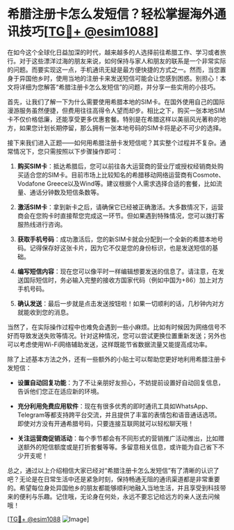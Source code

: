 # 希腊注册卡怎么发短信？轻松掌握海外通讯技巧[[TG💪+ @esim1088](https://t.me/s/esim1088)]

在如今这个全球化日益加深的时代，越来越多的人选择前往希腊工作、学习或者旅行。对于这些漂洋过海的朋友来说，如何保持与家人和朋友的联系是一个非常实际的问题。而要实现这一点，手机通讯无疑是最方便快捷的方式之一。然而，当您置身于异国他乡时，使用当地的注册卡来发送短信可能会让您感到困惑。别担心！本文将详细为您解答“希腊注册卡怎么发短信”的问题，并分享一些实用的小技巧。

首先，让我们了解一下为什么需要使用希腊本地的SIM卡。在国外使用自己的国际漫游服务虽然便捷，但费用往往高得令人望而却步。相比之下，购买一张本地SIM卡不仅价格低廉，还能享受更多优惠套餐。特别是在希腊这样以美丽风光著称的地方，如果您计划长期停留，那么拥有一张本地号码的SIM卡将是必不可少的选择。

接下来我们进入正题——如何用希腊注册卡发短信呢？其实整个过程并不复杂。通常情况下，您只需按照以下步骤操作即可：

1. **购买SIM卡**：抵达希腊后，您可以前往各大运营商的营业厅或授权经销商处购买适合您的SIM卡。目前市场上比较知名的希腊移动网络运营商有Cosmote、Vodafone Greece以及Wind等。建议根据个人需求选择合适的套餐，比如流量、通话分钟数及短信条数等。

2. **激活SIM卡**：拿到新卡之后，请确保它已经被正确激活。大多数情况下，运营商会在您购卡时直接帮您完成这一环节。但如果遇到特殊情况，您可以拨打客服热线进行咨询。

3. **获取手机号码**：成功激活后，您的新SIM卡就会分配到一个全新的希腊本地号码。记得保存好这张卡片，因为它不仅是您的身份标识，也是发送短信的基础。

4. **编写短信内容**：现在您可以像平时一样编辑想要发送的信息了。请注意，在发送国际短信时，务必输入完整的接收方国家代码（例如中国为+86）加上对方手机号码。

5. **确认发送**：最后一步就是点击发送按钮啦！如果一切顺利的话，几秒钟内对方就能收到您的消息。

当然了，在实际操作过程中也难免会遇到一些小麻烦。比如有时候因为网络信号不好而导致发送失败等情况。针对这种情况，您可以尝试更换位置重新发送；另外也可以考虑使用Wi-Fi网络辅助发送，这样既能节省数据流量又能提高成功率。

除了上述基本方法之外，还有一些额外的小贴士可以帮助您更好地利用希腊注册卡发短信：

- **设置自动回复功能**：为了不让亲朋好友担心，不妨提前设置好自动回复信息，告诉他们您正在适应新的环境。
  
- **充分利用免费应用软件**：现在有很多优秀的即时通讯工具如WhatsApp、Telegram等都支持跨平台交流，并且提供了丰富的表情包和语音通话选项。即使对方没有开通希腊号码，只要连接互联网就可以轻松聊天哦！

- **关注运营商促销活动**：每个季节都会有不同形式的营销推广活动推出，比如赠送额外的短信额度或是打折套餐等等。多留意相关信息，或许能为自己省下不少开支呢！

总之，通过以上介绍相信大家已经对“希腊注册卡怎么发短信”有了清晰的认识了吧？无论是在日常生活中还是紧急时刻，保持畅通无阻的通讯渠道都是非常重要的。希望每位身处异国他乡的朋友都能够顺利地融入当地生活，并且享受到科技带来的便利与乐趣。记住哦，无论身在何处，永远不要忘记给远方的亲人送去问候哦！

[[TG💪+ @esim1088](https://t.me/s/esim1088) ![Image](https://i.postimg.cc/4NQfJmqS/Snipaste-2025-05-13-00-14-12.png)]
